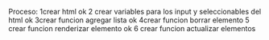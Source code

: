 Proceso:
1crear html ok
2 crear variables para los input y seleccionables del html ok
3crear funcion agregar lista ok
4crear funcion borrar elemento
5 crear funcion renderizar elemento ok
6 crear funcion actualizar elementos